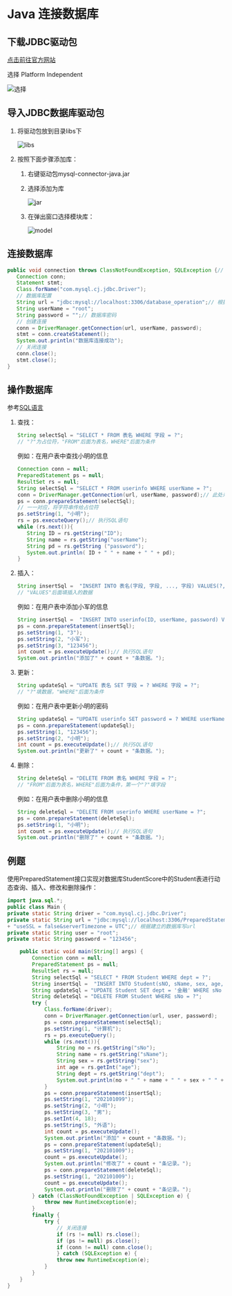 # Java 连接数据库

## 下载JDBC驱动包

[点击前往官方网站](https://dev.mysql.com/downloads/connector/j/)

选择 Platform Independent

![选择](../images/connector-java/download.avif)

## 导入JDBC数据库驱动包

1. 将驱动包放到目录libs下

   ![libs](../images/connector-java/libs.avif)

2. 按照下面步骤添加库：

   1. 右键驱动包mysql-connector-java.jar

   2. 选择添加为库

      ![jar](../images/connector-java/右键mysql-connector-java.jar.avif)

   3. 在弹出窗口选择模块库：

      ![model](../images/connector-java/模块库.avif)

## 连接数据库

```java
public void connection throws ClassNotFoundException, SQLException {// 需要抛出异常
   Connection conn;
   Statement stmt;
   Class.forName("com.mysql.cj.jdbc.Driver");
   // 数据库配置
   String url = "jdbc:mysql://localhost:3306/database_operation";// 根据建立的数据库写url
   String userName = "root";
   String password = "";// 数据库密码
   // 创建连接
   conn = DriverManager.getConnection(url, userName, password);
   stmt = conn.createStatement();
   System.out.println("数据库连接成功");
   // 关闭连接
   conn.close();
   stmt.close();
}
```

## 操作数据库

参考[SQL语言](MySQL.md)

1. 查找：

   ```java
   String selectSql = "SELECT * FROM 表名 WHERE 字段 = ?";
   // "?"为占位符，"FROM"后面为表名，WHERE"后面为条件
   ```

   例如：在用户表中查找小明的信息

   ```java
   Connection conn = null;
   PreparedStatement ps = null;
   ResultSet rs = null;
   String selectSql = "SELECT * FROM userinfo WHERE userName = ?";
   conn = DriverManager.getConnection(url, userName, password);// 此处未写数据库配置
   ps = conn.prepareStatement(selectSql);
   // 一一对应，将字符串传给占位符
   ps.setString(1, "小明");
   rs = ps.executeQuery();// 执行SQL语句
   while (rs.next()){
      String ID = rs.getString("ID");
      String name = rs.getString("userName");
      String pd = rs.getString ("password");
      System.out.println( ID + " " + name + " " + pd);
   }
   ```

2. 插入：

   ```java
   String insertSql =  "INSERT INTO 表名(字段, 字段, ..., 字段) VALUES(?, ?, ..., ?)";
   // "VALUES"后面填插入的数据
   ```

   例如：在用户表中添加小军的信息

   ```java
   String insertSql =  "INSERT INTO userinfo(ID, userName, password) VALUES(?, ?, ?)";
   ps = conn.prepareStatement(insertSql);
   ps.setString(1, "3");
   ps.setString(2, "小军");
   ps.setString(3, "123456");
   int count = ps.executeUpdate();// 执行SQL语句
   System.out.println("添加了" + count + "条数据。");
   ```

3. 更新：

   ```java
   String updateSql = "UPDATE 表名 SET 字段 = ? WHERE 字段 = ?";
   // "?"填数据，"WHERE"后面为条件
   ```

   例如：在用户表中更新小明的密码

   ```java
   String updateSql = "UPDATE userinfo SET password = ? WHERE userName = ?";
   ps = conn.prepareStatement(updateSql);
   ps.setString(1, "123456");
   ps.setString(2, "小明");
   int count = ps.executeUpdate();// 执行SQL语句
   System.out.println("更新了" + count + "条数据。");
   ```

4. 删除：

   ```java
   String deleteSql = "DELETE FROM 表名 WHERE 字段 = ?";
   // "FROM"后面为表名，WHERE"后面为条件，第一个"?"填字段
   ```

   例如：在用户表中删除小明的信息

   ```java
   String deleteSql = "DELETE FROM userinfo WHERE userName = ?";
   ps = conn.prepareStatement(deleteSql);
   ps.setString(1, "小明");
   int count = ps.executeUpdate();// 执行SQL语句
   System.out.println("删除了" + count + "条数据。");
   ```

## 例题

使用PreparedStatement接口实现对数据库StudentScore中的Student表进行动态查询、插入、修改和删除操作：

```java
import java.sql.*;
public class Main {
private static String driver = "com.mysql.cj.jdbc.Driver";
private static String url = "jdbc:mysql://localhost:3306/PreparedStatement?"
+ "useSSL = false&serverTimezone = UTC";// 根据建立的数据库写url
private static String user = "root";
private static String password = "123456";

    public static void main(String[] args) {
        Connection conn = null;
        PreparedStatement ps = null;
        ResultSet rs = null;
        String selectSql = "SELECT * FROM Student WHERE dept = ?";
        String insertSql =  "INSERT INTO Student(sNO, sName, sex, age, dept) VALUES(?, ?, ?, ?, ?)";
        String updateSql = "UPDATE Student SET dept = '金融' WHERE sNo = ?";
        String deleteSql = "DELETE FROM Student WHERE sNo = ?";
        try {
            Class.forName(driver);
            conn = DriverManager.getConnection(url, user, password);
            ps = conn.prepareStatement(selectSql);
            ps.setString(1, "计算机");
            rs = ps.executeQuery();
            while (rs.next()){
                String no = rs.getString("sNo");
                String name = rs.getString("sName");
                String sex = rs.getString("sex");
                int age = rs.getInt("age");
                String dept = rs.getString("dept");
                System.out.println(no + " " + name + " " + sex + " " + age + " " + dept);
            }
            ps = conn.prepareStatement(insertSql);
            ps.setString(1, "202101099");
            ps.setString(2, "小明");
            ps.setString(3, "男");
            ps.setInt(4, 18);
            ps.setString(5, "外语");
            int count = ps.executeUpdate();
            System.out.println("添加" + count + "条数据。");
            ps = conn.prepareStatement(updateSql);
            ps.setString(1, "202101009");
            count = ps.executeUpdate();
            System.out.println("修改了" + count + "条记录。");
            ps = conn.prepareStatement(deleteSql);
            ps.setString(1, "202101009");
            count = ps.executeUpdate();
            System.out.println("删除了" + count + "条记录。");
        } catch (ClassNotFoundException | SQLException e) {
            throw new RuntimeException(e);
        }
        finally {
            try {
                // 关闭连接
                if (rs != null) rs.close();
                if (ps != null) ps.close();
                if (conn != null) conn.close();
                } catch (SQLException e) {
                throw new RuntimeException(e);
            }
        }
    }
}
```
